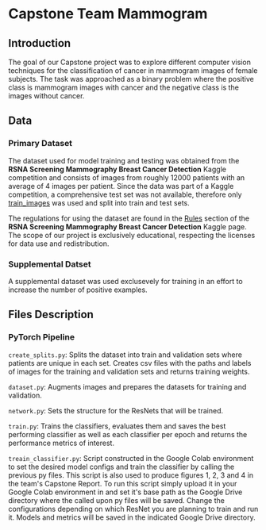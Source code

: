 # Capstone Team Mammogram

## Introduction

The goal of our Capstone project was to explore different computer vision techniques for the classification of cancer in mammogram images of female subjects. The task was approached as a binary problem where the positive class is mammogram images with cancer and the negative class is the images without cancer. 

## Data

### Primary Dataset

The dataset used for model training and testing was obtained from the **RSNA Screening Mammography Breast Cancer Detection** Kaggle competition and consists of images from roughly 12000 patients with an average of 4 images per patient. Since the data was part of a Kaggle competition, a comprehensive test set was not available, therefore only [train_images](https://www.kaggle.com/competitions/rsna-breast-cancer-detection/data?select=train_images) was used and split into train and test sets.


The regulations for using the dataset are found in the [Rules](https://www.kaggle.com/competitions/rsna-breast-cancer-detection/rules) section of the **RSNA Screening Mammography Breast Cancer Detection** Kaggle page. The scope of our project is exclusively educational, respecting the licenses for data use and redistribution.

### Supplemental Datset

A supplemental dataset was used exclusevely for training in an effort to increase the number of positive examples. 

## Files Description

### PyTorch Pipeline

`create_splits.py`: Splits the dataset into train and validation sets where patients are unique in each set. Creates csv files with the paths and labels of images for the training and validation sets and returns training weights.


`dataset.py`: Augments images and prepares the datasets for training and validation.


`network.py`: Sets the structure for the ResNets that will be trained. 


`train.py`: Trains the classifiers, evaluates them and saves the best performing classifier as well as each classifier per epoch and returns the performance metrics of interest. 


`treain_classifier.py`: Script constructed in the Google Colab environment to set the desired model configs and train the classifier by calling the previous py files. This script is also used to produce figures 1, 2, 3 and 4 in the team's Capstone Report. To run this script simply upload it in your Google Colab environment in and set it's base path as the Google Drive directory where the called upon py files will be saved. Change the configurations depending on which ResNet you are planning to train and run it. Models and metrics will be saved in the indicated Google Drive directory. 
